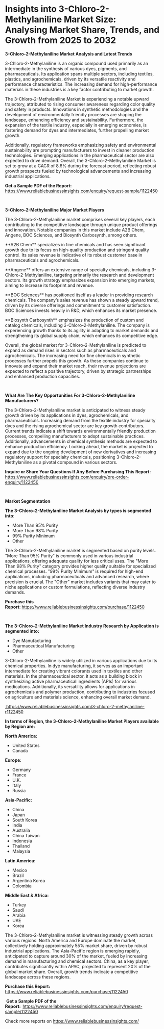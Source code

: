 <p><h1>Insights into 3-Chloro-2-Methylaniline Market Size: Analysing Market Share, Trends, and Growth from 2025 to 2032</h1></p><p><strong>3-Chloro-2-Methylaniline Market Analysis and Latest Trends</strong></p>
<p><p>3-Chloro-2-Methylaniline is an organic compound used primarily as an intermediate in the synthesis of various dyes, pigments, and pharmaceuticals. Its application spans multiple sectors, including textiles, plastics, and agrochemicals, driven by its versatile reactivity and performance characteristics. The increasing demand for high-performance materials in these industries is a key factor contributing to market growth.</p><p>The 3-Chloro-2-Methylaniline Market is experiencing a notable upward trajectory, attributed to rising consumer awareness regarding color quality and safety in products. Innovations in synthetic methodologies and the development of environmentally friendly processes are shaping the landscape, enhancing efficiency and sustainability. Furthermore, the expansion of the textile industry, especially in emerging economies, is fostering demand for dyes and intermediates, further propelling market growth.</p><p>Additionally, regulatory frameworks emphasizing safety and environmental sustainability are prompting manufacturers to invest in cleaner production technologies. Emerging applications in the pharmaceutical sector are also expected to drive demand. Overall, the 3-Chloro-2-Methylaniline Market is set to grow at a CAGR of 8.6% during the forecast period, reflecting robust growth prospects fueled by technological advancements and increasing industrial applications.</p></p>
<p><strong>Get a Sample PDF of the Report:&nbsp;</strong> <a href="https://www.reliablebusinessinsights.com/enquiry/request-sample/1122450?utm_campaign=3385&utm_medium=2&utm_source=Github&utm_content=ia&utm_term=04042025&utm_id=3-chloro-2-methylaniline">https://www.reliablebusinessinsights.com/enquiry/request-sample/1122450</a></p>
<p>&nbsp;</p>
<p><strong>3-Chloro-2-Methylaniline Major Market Players</strong></p>
<p><p>The 3-Chloro-2-Methylaniline market comprises several key players, each contributing to the competitive landscape through unique product offerings and innovation. Notable companies in this market include A2B Chem, Angene, BOC Sciences, and Biosynth Carbosynth, among others.</p><p>**A2B Chem** specializes in fine chemicals and has seen significant growth due to its focus on high-quality production and stringent quality control. Its sales revenue is indicative of its robust customer base in pharmaceuticals and agrochemicals.</p><p>**Angene** offers an extensive range of specialty chemicals, including 3-Chloro-2-Methylaniline, targeting primarily the research and development sectors. Its growth strategy emphasizes expansion into emerging markets, aiming to increase its footprint and revenue.</p><p>**BOC Sciences** has positioned itself as a leader in providing research chemicals. The company’s sales revenue has shown a steady upward trend, driven by its diverse offerings and commitment to customer satisfaction. BOC Sciences invests heavily in R&D, which enhances its market presence.</p><p>**Biosynth Carbosynth** emphasizes the production of custom and catalog chemicals, including 3-Chloro-2-Methylaniline. The company is experiencing growth thanks to its agility in adapting to market demands and strengthening its global supply chain, which enhances its competitive edge.</p><p>Overall, the global market for 3-Chloro-2-Methylaniline is predicted to expand as demand rises in sectors such as pharmaceuticals and agrochemicals. The increasing need for fine chemicals in synthetic processes further propels this growth. As these companies continue to innovate and expand their market reach, their revenue projections are expected to reflect a positive trajectory, driven by strategic partnerships and enhanced production capacities.</p></p>
<p>&nbsp;</p>
<p><strong>What Are The Key Opportunities For 3-Chloro-2-Methylaniline Manufacturers?</strong></p>
<p><p>The 3-Chloro-2-Methylaniline market is anticipated to witness steady growth driven by its applications in dyes, agrochemicals, and pharmaceuticals. Increasing demand from the textile industry for specialty dyes and the rising agrochemical sector are key growth contributors. Current trends indicate a shift towards environmentally friendly production processes, compelling manufacturers to adopt sustainable practices. Additionally, advancements in chemical synthesis methods are expected to enhance production efficiency. Looking ahead, the market is projected to expand due to the ongoing development of new derivatives and increasing regulatory support for specialty chemicals, positioning 3-Chloro-2-Methylaniline as a pivotal compound in various sectors.</p></p>
<p><strong>Inquire or Share Your Questions If Any Before Purchasing This Report:</strong> <a href="https://www.reliablebusinessinsights.com/enquiry/pre-order-enquiry/1122450?utm_campaign=3385&utm_medium=2&utm_source=Github&utm_content=ia&utm_term=04042025&utm_id=3-chloro-2-methylaniline">https://www.reliablebusinessinsights.com/enquiry/pre-order-enquiry/1122450</a></p>
<p>&nbsp;</p>
<p><strong>Market Segmentation</strong></p>
<p><strong>The 3-Chloro-2-Methylaniline Market Analysis by types is segmented into:</strong></p>
<p><ul><li>More Than 95% Purity</li><li>More Than 98% Purity</li><li>99% Purity Minimum</li><li>Other</li></ul></p>
<p><p>The 3-Chloro-2-Methylaniline market is segmented based on purity levels. "More Than 95% Purity" is commonly used in various industrial applications, offering adequate quality for less critical uses. The "More Than 98% Purity" category provides higher quality suitable for specialized chemical processes. "99% Purity Minimum" is required for high-end applications, including pharmaceuticals and advanced research, where precision is crucial. The "Other" market includes variants that may cater to niche applications or custom formulations, reflecting diverse industry demands.</p></p>
<p><strong>Purchase this Report:&nbsp;</strong><a href="https://www.reliablebusinessinsights.com/purchase/1122450?utm_campaign=3385&utm_medium=2&utm_source=Github&utm_content=ia&utm_term=04042025&utm_id=3-chloro-2-methylaniline">https://www.reliablebusinessinsights.com/purchase/1122450</a></p>
<p>&nbsp;</p>
<p><strong>The 3-Chloro-2-Methylaniline Market Industry Research by Application is segmented into:</strong></p>
<p><ul><li>Dye Manufacturing</li><li>Pharmaceutical Manufacturing</li><li>Other</li></ul></p>
<p><p>3-Chloro-2-Methylaniline is widely utilized in various applications due to its chemical properties. In dye manufacturing, it serves as an important intermediate for creating vibrant colorants used in textiles and other materials. In the pharmaceutical sector, it acts as a building block in synthesizing active pharmaceutical ingredients (APIs) for various medications. Additionally, its versatility allows for applications in agrochemicals and polymer production, contributing to industries focused on agriculture and materials science, enhancing overall market demand.</p></p>
<p><a href="https://www.reliablebusinessinsights.com/3-chloro-2-methylaniline-r1122450?utm_campaign=3385&utm_medium=2&utm_source=Github&utm_content=ia&utm_term=04042025&utm_id=3-chloro-2-methylaniline">&nbsp;https://www.reliablebusinessinsights.com/3-chloro-2-methylaniline-r1122450</a></p>
<p><strong>In terms of Region, the 3-Chloro-2-Methylaniline Market Players available by Region are:</strong></p>
<p>
    <p> <strong> North America: </strong>
        <ul>
            <li>United States</li>
            <li>Canada</li>
        </ul>
        </p> 
    <p> <strong> Europe: </strong>
        <ul>
            <li>Germany</li>
            <li>France</li>
            <li>U.K.</li>
            <li>Italy</li>
            <li>Russia</li>
        </ul>
        </p> 
    <p> <strong> Asia-Pacific: </strong>
        <ul>
            <li>China</li>
            <li>Japan</li>
            <li>South Korea</li>
            <li>India</li>
            <li>Australia</li>
            <li>China Taiwan</li>
            <li>Indonesia</li>
            <li>Thailand</li>
            <li>Malaysia</li>
        </ul>
        </p> 
    <p> <strong> Latin America: </strong>
        <ul>
            <li>Mexico</li>
            <li>Brazil</li>
            <li>Argentina Korea</li>
            <li>Colombia</li>
        </ul>
        </p> 
    <p> <strong> Middle East & Africa: </strong>
        <ul>
            <li>Turkey</li>
            <li>Saudi</li>
            <li>Arabia</li>
            <li>UAE</li>
            <li>Korea</li>
        </ul>
    </p>
    </p>
<p><p>The 3-Chloro-2-Methylaniline market is witnessing steady growth across various regions. North America and Europe dominate the market, collectively holding approximately 55% market share, driven by robust industrial applications. The Asia-Pacific region is emerging rapidly, anticipated to capture around 30% of the market, fueled by increasing demand in manufacturing and chemical sectors. China, as a key player, contributes significantly within APAC, projected to represent 20% of the global market share. Overall, growth trends indicate a competitive landscape across these regions.</p></p>
<p><strong>Purchase this Report: </strong><a href="https://www.reliablebusinessinsights.com/purchase/1122450?utm_campaign=3385&utm_medium=2&utm_source=Github&utm_content=ia&utm_term=04042025&utm_id=3-chloro-2-methylaniline">https://www.reliablebusinessinsights.com/purchase/1122450</a></p>
<p>&nbsp;<strong>Get a Sample PDF of the Report:&nbsp;&nbsp;</strong><a href="https://www.reliablebusinessinsights.com/enquiry/request-sample/1122450?utm_campaign=3385&utm_medium=2&utm_source=Github&utm_content=ia&utm_term=04042025&utm_id=3-chloro-2-methylaniline">https://www.reliablebusinessinsights.com/enquiry/request-sample/1122450</a></p>
<p><strong></strong></p>
<p>Check more reports on <a href="https://www.reliablebusinessinsights.com/?utm_campaign=3385&utm_medium=2&utm_source=Github&utm_content=ia&utm_term=04042025&utm_id=3-chloro-2-methylaniline">https://www.reliablebusinessinsights.com/</a></p>